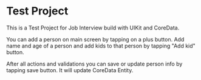 # Test Project
This is a Test Project for Job Interview build with UIKit and CoreData. 

You can add a person on main screen by tapping on a plus button. Add name and age of a person and add kids to that person by tapping "Add kid" button.

After all actions and validations you can save or update person info by tapping save button. It will update CoreData Entity.
